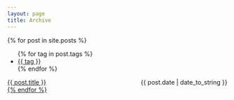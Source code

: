 ```yaml
---
layout: page
title: Archive
---
```



{% for post in site.posts %}
<ul class="tags">
  {% for tag in post.tags %}
    <li><a href="{{ site.baseurl }}tags.html#{{tag}}" class="tag">{{ tag }}</a></li>
  {% endfor %}
</ul>
<div>
  <span style="float: left;"><a href="{{ post.url }}">{{ post.title }}</span>
  <span style="float: right;">{{ post.date | date_to_string }}</span>
</div>
<div style="clear: both;"></div>​
{% endfor %}